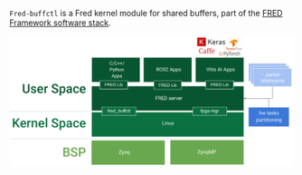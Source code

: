 
`Fred-buffctl` is a Fred kernel module for shared buffers, part of the [FRED Framework software stack](https://fred-framework-docs.readthedocs.io/en/latest/index.html). 

[![](https://github.com/fred-framework/fred-docs/raw/main/docs/images/fred-sw-stack.png)](https://fred-framework-docs.readthedocs.io/en/latest/index.html)

